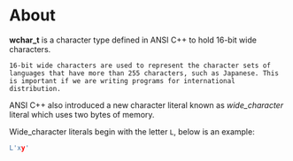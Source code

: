 # About

**wchar_t** is a character type defined in ANSI C++ to hold 16-bit wide characters.

```
16-bit wide characters are used to represent the character sets of languages that have more than 255 characters, such as Japanese. This is important if we are writing programs for international distribution.
```

ANSI C++ also introduced a new character literal known as _wide_character_ literal which uses two bytes of memory.


Wide_character literals begin with the letter `L`, below is an example:

```c++
L'xy'
```
